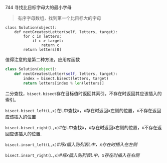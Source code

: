 744 寻找比目标字母大的最小字母

> 有序字母数组，找到第一个比目标大的字母

```
class Solution(object):
    def nextGreatestLetter(self, letters, target):
        for c in letters:
            if c > target:
                return c
        return letters[0]

```

值得注意的是第二种方法，应用库函数

```python
class Solution(object):
    def nextGreatestLetter(self, letters, target):
        index = bisect.bisect(letters, target)
        return letters[index % len(letters)]
```

二分查找，`bisect.bisect`存在目标值时返回其索引，不存在时返回其应该插入的索引。

`bisect.bisect_left(L,x)`在L中查找x，x存在时返回x左侧的位置，x不存在返回应该插入的位置

`bisect.bisect_right(L,x)`#在L中查找x，x存在时返回x右侧的位置，x不存在返回应该插入的位置.

`bisect.insort_left(L,x)`*#将x插入到列表L中，x存在时插入在左侧*

`bisect.insort_right(L,x)`*#将x插入到列表L中，x存在时插入在右侧*　　
